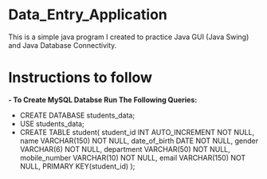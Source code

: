 # Data_Entry_Application

This is a simple java program I created to practice Java GUI (Java Swing) and Java Database Connectivity.

# Instructions to follow

**- To Create MySQL Databse Run The Following Queries:**
- CREATE DATABASE students_data;
- USE students_data;
- CREATE TABLE student(
	student_id INT AUTO_INCREMENT NOT NULL,
    name VARCHAR(150) NOT NULL,
    date_of_birth DATE NOT NULL,
    gender VARCHAR(6) NOT NULL,
    department VARCHAR(50) NOT NULL,
    mobile_number VARCHAR(10) NOT NULL,
    email VARCHAR(150) NOT NULL,
    PRIMARY KEY(student_id)
);
